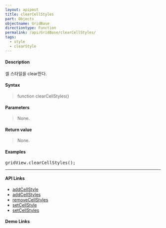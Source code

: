```yaml
---
layout: apipost
title: clearCellStyles
part: Objects
objectname: GridBase
directiontype: Function
permalink: /api/GridBase/clearCellStyles/
tags:
  - style
  - clearStyle
---
```



#### Description

 셀 스타일을 clear한다.

#### Syntax

> function clearCellStyles()

#### Parameters

> None.

#### Return value

> None.

#### Examples 

<pre class="prettyprint">
gridView.clearCellStyles();
</pre>

---

#### API Links

* [addCellStyle](/api/GridBase/addCellStyle)
* [addCellStyles](/api/GridBase/addCellStyles)
* [removeCellStyles](/api/GridBase/removeCellStyles)
* [setCellStyle](/api/GridBase/setCellStyle)
* [setCellStyles](/api/GridBase/setCellStyles) 

#### Demo Links
